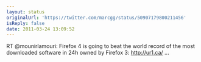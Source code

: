 ```yaml
---
layout: status
originalUrl: 'https://twitter.com/marcgg/status/50907179800211456'
isReply: false
date: 2011-03-24 13:09:52
---
```


RT @mounirlamouri: Firefox 4 is going to beat the world record of the most downloaded software in 24h owned by Firefox 3: http://ur1.ca/ ...
